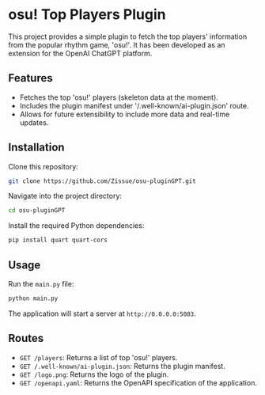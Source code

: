 # osu! Top Players Plugin

This project provides a simple plugin to fetch the top players' information from the popular rhythm game, 'osu!'. It has been developed as an extension for the OpenAI ChatGPT platform. 

## Features

- Fetches the top 'osu!' players (skeleton data at the moment).
- Includes the plugin manifest under '/.well-known/ai-plugin.json' route.
- Allows for future extensibility to include more data and real-time updates.

## Installation

Clone this repository:

```bash
git clone https://github.com/Zissue/osu-pluginGPT.git
```

Navigate into the project directory:

```bash
cd osu-pluginGPT
```

Install the required Python dependencies:

```bash
pip install quart quart-cors
```

## Usage

Run the `main.py` file:

```bash
python main.py
```

The application will start a server at `http://0.0.0.0:5003`.

## Routes

- `GET /players`: Returns a list of top 'osu!' players.
- `GET /.well-known/ai-plugin.json`: Returns the plugin manifest.
- `GET /logo.png`: Returns the logo of the plugin.
- `GET /openapi.yaml`: Returns the OpenAPI specification of the application.
